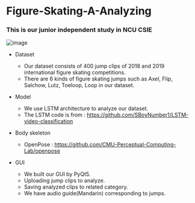 # Figure-Skating-A-Analyzing
### This is our junior independent study in NCU CSIE 


![image](https://user-images.githubusercontent.com/38932681/167997038-ed6f6b3c-67bb-498a-a08b-73f4654551e1.png)

* Dataset  
  * Our dataset consists of 400 jump clips of 2018 and 2019 international figure skating competitions.  
  * There are 6 kinds of figure skating jumps such as Axel, Flip, Salchow, Lutz, Toeloop, Loop in our dataset.  

* Model  
  * We use LSTM architecture to analyze our dataset.
  * The LSTM code is from : https://github.com/SBoyNumber1/LSTM-video-classification

* Body skeleton
  * OpenPose : https://github.com/CMU-Perceptual-Computing-Lab/openpose

* GUI 
  * We built our GUI by PyQt5.  
  * Uploading jump clips to analyze. 
  * Saving analyzed clips to related category.
  * We have audio guide(Mandarin) corresponding to jumps.
